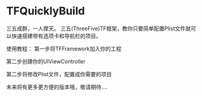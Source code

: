 # TFQuicklyBuild
三五成群，一人撑天。
三五(ThreeFive)TF框架，教你只要简单配置Plist文件就可以快速搭建带有选项卡和导航栏的项目。

使用教程：
第一步将TFFramework加入你的工程


第二步创建你的UIViewController


第二步将修改Plist文件，配置成你需要的项目


未来将有更多更方便的版本哦，敬请期待....

